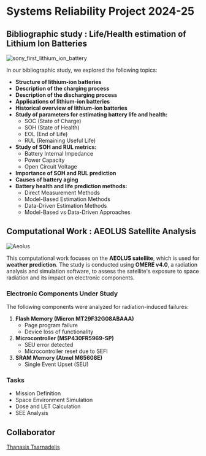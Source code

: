 # Systems Reliability Project 2024-25

## Bibliographic study : Life/Health estimation of Lithium Ion Batteries  

![sony_first_lithium_ion_battery](https://github.com/user-attachments/assets/91ab0fb9-ff32-46ed-9bdf-a1071c5d3f51)


In our bibliographic study, we explored the following topics:  

- **Structure of lithium-ion batteries**  
- **Description of the charging process**  
- **Description of the discharging process**  
- **Applications of lithium-ion batteries**  
- **Historical overview of lithium-ion batteries**  
- **Study of parameters for estimating battery life and health:**  
  - SOC (State of Charge)  
  - SOH (State of Health)  
  - EOL (End of Life)  
  - RUL (Remaining Useful Life)  
- **Study of SOH and RUL metrics:**  
  - Battery Internal Impedance  
  - Power Capacity  
  - Open Circuit Voltage  
- **Importance of SOH and RUL prediction**  
- **Causes of battery aging**  
- **Battery health and life prediction methods:**
  - Direct Measurement Methods
  - Model-Based Estimation Methods
  - Data-Driven Estimation Methods
  - Model-Based vs Data-Driven Approaches

 
## Computational Work : AEOLUS Satellite Analysis  

![Aeolus](https://github.com/user-attachments/assets/e95f0afa-6ebf-4c2f-8099-c2c0685214b6)


This computational work focuses on the **AEOLUS satellite**, which is used for **weather prediction**. The study is conducted using **OMERE v4.0**, a radiation analysis and simulation software, to assess the satellite's exposure to space radiation and its impact on electronic components.  

### Electronic Components Under Study  
The following components were analyzed for radiation-induced failures:  
1. **Flash Memory (Micron MT29F32G08ABAAA)**  
   - Page program failure  
   - Device loss of functionality  
2. **Microcontroller (MSP430FR5969-SP)**  
   - SEU error detected  
   - Microcontroller reset due to SEFI
3. **SRAM Memory (Atmel M65608E)**  
   - Single Event Upset (SEU)

### Tasks 
- Mission Definition
- Space Environment Simulation
- Dose and LET Calculation
- SEE Analysis

## Collaborator
[Thanasis Tsarnadelis](https://github.com/tsarnadelis)
